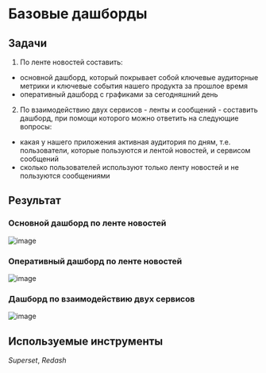 # Базовые дашборды

## Задачи

1. По ленте новостей составить: 
- основной дашборд, который покрывает собой ключевые аудиторные метрики и ключевые события нашего продукта за прошлое время
- оперативный дашборд с графиками за сегодняшний день

2. По взаимодействию двух сервисов - ленты и сообщений - составить дашборд, при помощи которого можно ответить на следующие вопросы: 
- какая у нашего приложения активная аудитория по дням, т.е. пользователи, которые пользуются и лентой новостей, и сервисом сообщений
- сколько пользователей используют только ленту новостей и не пользуются сообщениями

## Результат

### Основной дашборд по ленте новостей

![image](https://user-images.githubusercontent.com/122831288/231569751-e4431644-3acf-4d11-aa98-715a5b90b061.png)

### Оперативный дашборд по ленте новостей

![image](https://user-images.githubusercontent.com/122831288/231569847-6b7ae39d-670b-48a8-bf97-b5dcfe9d065b.png)

### Дашборд по взаимодействию двух сервисов

![image](https://user-images.githubusercontent.com/122831288/231570033-05e4220d-230b-47fe-b55b-59988653d583.png)

## Используемые инструменты

*Superset*, *Redash*
